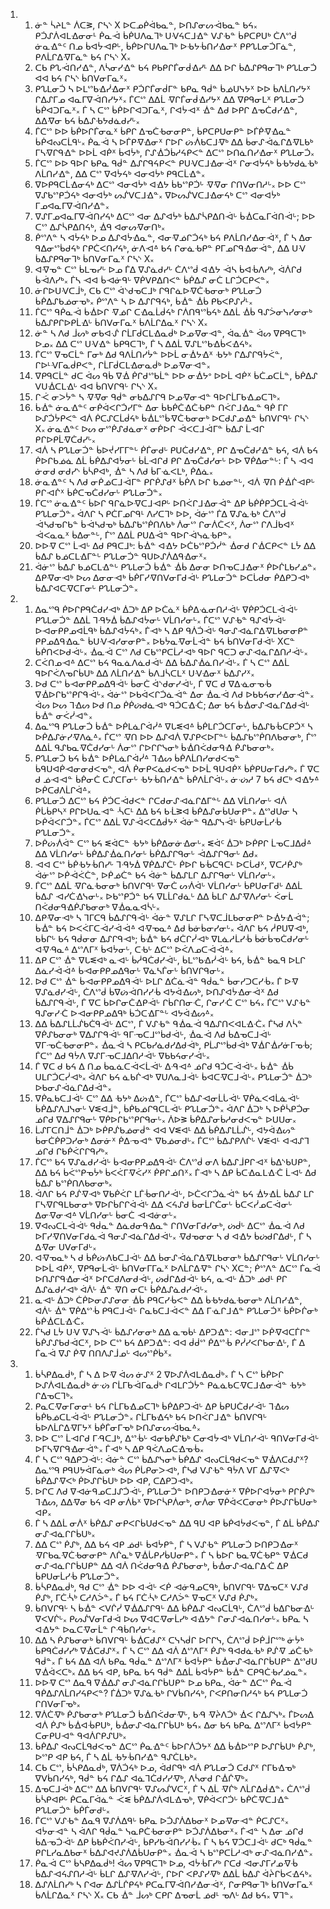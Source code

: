 <ol>
  <li>
    <ol>
      <li>ᓃᓐ ᓵᔨᒪᓐ ᐲᑕᕒ, ᒋᓴᔅ X ᐅᑕᓄᑮᐋᑲᓇᓐ, ᐅᑎᔑᓂᔕᐙᑲᓇᓐ ᑲᔦ᙮ ᑭᑑᔑᐲᐊᒪᐎᓂᓂᒻ ᑮᓇᐙ ᑳᑮᑌᐱᓇᒣᒃ ᑌᐺᔦᑕᒧᐎᓐ ᐯᔑᑾᓐ ᑳᑭᑕᑭᑌᒃ ᑖᐱᔥᑰ ᓃᓇᐎᓐᑦ ᑎᓄ ᑳᐊᔮᐗᑭᒡ, ᑳᑮᐅᒋᑌᐱᓇᒣᒃ ᐅᑾᔭᒀᑎᓯᐎᓂᕽ ᑭᑭᔐᒪᓂᑑᒥᓈᓐ, ᑭᐱᒫᒋᐃᐌᒥᓈᓐ ᑲᔦ ᒋᓴᔅ X᙮</li>
      <li>ᑕᑲ ᑭᔐᐙᑎᓯᐎᓐ, ᐱᓵᓂᓯᐎᓐ ᑲᔦ ᑭᑲᑭᒋᒦᓂᑰᐎᓯᒻ ᐃᐃ ᐅᒋ ᑳᐃᔑᑭᑫᓂᒣᒃ ᑭᔐᒪᓂᑑ ᐊᐊ ᑲᔦ ᒋᓴᔅ ᑳᑎᐯᓂᒥᓇᕽ᙮</li>
      <li>ᑭᔐᒪᓂᑑ ᓴ ᐅᒪᔥᑲᐎᓰᐎᓂᕽ ᑭᑑᒋᒦᓂᑰᒥᓐ ᑲᑭᓇ ᑫᑰᓐ ᑳᓅᑌᓭᔭᕽ ᐅᐅ ᑳᐱᒫᑎᓯᔭᕽ ᒋᐃᔑᒥᓄ ᐊᓇᒥᐁᐙᑎᓯᔭᕽ᙮ ᒦᑕᔥ ᐃᐃᒫ ᐌᒋᒦᓂᑰᐎᓯᔭᕽ ᐃᐃ ᐁᑭᑫᓂᒪᕽ ᑭᔐᒪᓂᑑ ᑳᑮᐊᑐᒥᓇᕽ᙮ ᒦ ᓴ ᑕᔥ ᑳᑮᐅᒋᐊᑐᒥᓇᕽ, ᒋᐊᔮᐗᕽ ᐐᓐ ᐃᑯ ᐅᑭᒋ ᐃᓀᑖᑯᓯᐎᓐ, ᐃᐃᐌᓂ ᑲᔦ ᑳᐃᔑᑾᔭᑯᓈᑯᓯᒡ᙮</li>
      <li>ᒦᑕᔥ ᐅᐅ ᑳᑮᐅᒋᒦᓂᓇᕽ ᑳᑭᒋ ᐃᓀᑖᑾᓂᓂᑭᓐ, ᑳᑭᑕᑭᑌᓂᑭᓐ ᐅᒦᑮᐌᐎᓇᓐ ᑳᑮᐊᔓᑕᒫᑫᒡ᙮ ᑮᓇᐙ ᓴ ᐅᒦᑭᐌᐎᓂᕽ ᒋᐅᒋ ᔖᐾᑲᑕᒧᐌᒃ ᐃᐃ ᑳᓂᔑᐙᓈᒋᐃᐌᒪᑲᒃ ᒥᓴᐌᒋᑫᐎᓐ ᐅᐅᒫ ᐊᑮᕽ ᑳᐊᔮᒃ, ᒋᔑᐐᑑᑳᓱᔦᑭᐸᓐ ᐃᑕᔥ ᐅᑎᓈᑎᓯᐎᓂᕽ ᑭᔐᒪᓂᑑ᙮</li>
      <li>ᒦᑕᔥ ᐅᐅ ᑫᐅᒋ ᑲᑭᓇ ᑫᑰᓐ ᐃᔑᒋᑫᔦᑭᐸᓐ ᑭᑌᐺᑕᒧᐎᓂᐙᕽ ᒋᓂᐊᔮᔦᒃ ᑳᑾᔭᑯᓈᑾᒃ ᐱᒫᑎᓯᐎᓐ, ᐃᐃ ᑕᔥ ᐁᐊᔮᔦᒃ ᐊᓂᐊᔮᒃ ᑭᑫᑕᒫᐎᓐ᙮</li>
      <li>ᐁᐅᑭᑫᑕᒫᐎᓂᔦᒃ ᐃᑕᔥ ᐊᓂᐊᔮᒃ ᐊᐎᔭ ᑳᑲᔥᑭᑑᒡ ᐌᐌᓂ ᒋᑎᐯᓂᑎᓱᒡ᙮ ᐅᐅ ᑕᔥ ᐁᔑᑲᔥᑭᑑᔦᒃ ᐊᓂᐊᔮᒃ ᔕᔒᐯᑕᒧᐎᓐ᙮ ᐁᐅᔕᔒᐯᑕᒧᐎᓂᔦᒃ ᑕᔥ ᐊᓂᐊᔮᒃ ᒥᓄᐊᓇᒥᐁᐙᑎᓯᐎᓐ᙮</li>
      <li>ᐁᔑᒥᓄᐊᓇᒥᐁᐙᑎᓯᔦᒃ ᐃᑕᔥ ᐊᓂ ᐃᔑᐊᔮᒃ ᑳᐃᔑᓵᑭᐃᑎᐙᒡ ᑳᐐᑕᓇᒥᐋᑎᐙᒡ; ᐅᐅ ᑕᔥ ᐃᔑᓵᑭᐃᑎᔦᒃ, ᐐᑫ ᐊᓂᔕᐌᓂᑎᒃ᙮</li>
      <li>ᑮᔥᐱᓐ ᓴ ᐊᔮᔦᒃ ᐅᓄ ᐃᔑᐊᔮᐎᓇᓐ, ᐊᓂᐌᓅᒋᑑᔦᒃ ᑲᔦ ᑭᐱᒫᑎᓯᐎᓂᐙᕽ, ᒦ ᓴ ᐃᓂ ᑫᐃᓂᔥᑳᑯᔦᒃ ᒋᑭᑖᐸᑎᓯᔦᒃ, ᓃᐱᐗᐞ ᑲᔦ ᒋᓂᓈᑾᑭᓐ ᑭᒥᓄᒋᑫᐎᓂᐙᓐ, ᐃᐃ ᑌᐺ ᑳᐃᔑᑭᑫᓂᒣᒃ ᑳᑎᐯᓂᒥᓇᕽ ᒋᓴᔅ X᙮</li>
      <li>ᐊᐌᓀᓐ ᑕᔥ ᑳᒪᓀᓯᒡ ᐅᓄ ᒦᐃ ᐁᔑᓈᑯᓯᒡ ᑖᐱᔥᑰ ᐊᐎᔭ ᐙᓴ ᑳᐊᒀᐱᓯᒃ, ᐋᐲᒋᑯ ᑳᐙᐱᓯᒃ᙮ ᒦᓴ ᐗᐊ ᑳᐗᓃᑫᒡ ᐁᑮᐯᑭᐃᑎᐸᓐ ᑳᑮᐃᔑ ᓂᑖ ᒪᒋᑑᑕᑭᐸᓐ᙮</li>
      <li>ᓃᒋᐅᑌᐺᑕᒨᒃ, ᑕᑲ ᑕᔥ ᐋᔅᑯᓀᑕᒧᒃ ᒋᑫᒋᓈᐅᐌᑖᑾᓂᓂᒃ ᑭᔐᒪᓂᑑ ᑳᑮᐃᔑᑲᓅᓂᓀᒃ᙮ ᑮᔥᐱᓐ ᓴ ᐅ ᐃᔑᒋᑫᔦᒃ, ᑳᐐᓐ ᐐᑳ ᑭᑲᐸᑭᔑᓰᒻ᙮</li>
      <li>ᒦᑕᔥ ᑫᑮᓇᐙ ᑳᐐᐅᒋ ᐌᓅᒋ ᑕᐎᓇᒫᑰᔦᒃ ᒋᐲᑎᑫᔥᑳᔦᒃ ᐃᐃᒫ ᐐᑳ ᑫᔑᐴᓂᓭᓯᓂᓂᒃ ᑳᐃᔑᑭᒋᐅᑭᒫᐎᒡ ᑳᑎᐯᓂᒥᓇᕽ ᑳᐱᒫᒋᐃᓇᕽ ᒋᓴᔅ X᙮</li>
      <li>ᓃᓐ ᓴ ᐱᑯ ᒨᔕᒃ ᓂᑲᐊᔛ ᒋᒫᒥᑰᑕᒪᐎᓇᑰᒃ ᐅᓄᐌᓂᐗᓐ, ᐋᓇᐐᓐ ᐋᔕ ᐁᑭᑫᑕᒣᒃ ᐅᓄ᙮ ᐃᐃ ᑕᔥ ᑌᐺᐎᓐ ᑳᑭᑫᑕᒣᒃ, ᒦ ᓴ ᐃᐃᒫ ᐁᔑᒪᔥᑲᐎᑳᐸᐎᔦᒃ᙮</li>
      <li>ᒦᑕᔥ ᐁᓀᑕᒫᓐ ᒥᓂᒃ ᐃᑯ ᑫᐱᒫᑎᓯᔮᓐ ᐅᐅᒫ ᓂᐐᔭᐎᕽ ᑾᔭᒃ ᒋᐃᔑᒋᑫᔮᐹᓐ, ᒋᐅᒻᐺᒥᓇᑰᑭᐸᓐ, ᒋᒫᒥᑰᑕᒪᐎᓂᓇᑰᒃ ᐅᓄᐌᓂᐗᓐ᙮</li>
      <li>ᐁᑭᑫᑕᒫᓐ ᑯᑕ ᐋᔕ ᑫᑳ ᐁᐐ ᑮᒋᑯᔥᑲᒫᓐ ᐅᐅ ᓂᐐᔭᐤ ᐅᐅᒫ ᐊᑮᕽ ᑳᑖᓄᑕᒫᓐ, ᑳᑮᐃᔑ ᐯᑌᐐᑕᒪᐎᒡ ᐊᐊ ᑳᑎᐯᒋᑫᒡ ᒋᓴᔅ X᙮</li>
      <li>ᒋᑆ ᓂᐳᔮᓐ ᓴ ᐌᐌᓂ ᑫᑰᓐ ᓂᑲᐃᔑᒋᑫ ᐅᓄᐌᓂᐗᓐ ᑫᐅᒋᒫᒥᑲᐎᓄᑕᒣᒃ᙮</li>
      <li>ᑳᐐᓐ ᓃᓇᐎᓐᑦ ᓂᑮᐋᐸᒋᑑᓯᒥᓐ ᐃᓂ ᑳᑲᑮᑖᐎᑖᑾᑭᓐ ᑎᐹᒋᒧᐎᓇᓐ ᑫᑮ ᒥᒋ ᐅᔑᑑᔮᑭᐸᓐ ᐊᐲ ᑮᑕᔑᑕᒫᑰᔦᒃ ᑳᐐᒪᔥᑳᐌᑖᑾᓂᓂᒃ ᐅᑕᑯᔑᓄᐎᓐ ᑳᑎᐯᒋᑫᒡ ᒋᓴᔅ X᙮ ᓃᓇᐎᓐᑦ ᐅᔕ ᓂᔥᑮᔑᑯᓈᓂᕽ ᓂᑮᐅᒋ ᐙᐸᑕᒧᐙᒥᓐ ᑳᐃᔑ ᒫᐗᒋ ᑭᒋᐅᑭᒫᐌᑖᑯᓯᒡ᙮</li>
      <li>ᐊᐲ ᓴ ᑭᔐᒪᓂᑑᓐ ᑳᐅᔫᓯᒥᒥᓐᒡ ᑮᒦᓂᑯᒡ ᑭᑌᑖᑯᓯᐎᓐ, ᑭᒋ ᐃᓀᑖᑯᓯᐎᓐ ᑲᔦ, ᐊᐲ ᑲᔦ ᑮᐅᒋᑲᓅᓈ ᐃᒫ ᑳᑮᐃᔑᐊᔮᓂᒡ ᑳᒫᐗᒋᑯ ᑭᒋ ᐃᓀᑖᑯᓯᓂᒡ ᐅᐅ ᐁᑮᐃᓂᓐᒡ: ᒦ ᓴ ᐗᐊ ᓃᓂᑯ ᓂᑯᓯᔅ ᑳᓵᑭᐊᒃ, ᐐᓐ ᓴ ᐱᑯ ᑳᒥᓍᐸᒪᒃ, ᑮᐃᓈ᙮</li>
      <li>ᓃᓇᐎᓐᑦ ᓴ ᐱᑯ ᓂᑮᓅᑕᒧᐙᒥᓐ ᑭᒋᑮᔑᑯᕽ ᑳᑮᐱ ᐅᒋ ᑲᓅᓂᓐᒡ, ᐊᐲ ᐌᑎ ᑮᐐᒌᐗᑭᒡ ᑭᒋᐗᒌᕽ ᑳᑮᑕᓀᑖᑯᓯᓂᒡ ᑭᔐᒪᓂᑑᓐ᙮</li>
      <li>ᒦᑕᔥ ᓃᓇᐎᓐᑦ ᑳᐅᒋ ᑫᒋᓈᐅᐌᑕᒧᐗᑭᒡ ᐅᑎᐹᒋᒧᐎᓂᐙᓐ ᐃᑭ ᑳᑮᑮᑭᑑᑕᒪᐙᐙᒡ ᑭᔐᒪᓂᑑᓐ᙮ ᐋᐱᒋ ᓴ ᑭᑖᒥᓄᒋᑫᒻ ᐱᓯᑕᒣᒃ ᐅᐅ, ᐋᓃᔥ ᒦᐃ ᐁᔑᓈᑾᒃ ᑖᐱᔥᑰ ᐙᓴᑯᓀᒋᑲᓐ ᑳᐙᓴᑯᓀᒃ ᑳᐃᔑᑲᔥᑮᑎᐱᑲᒃ ᐲᓂᔥ ᒋᓂᐲᑖᐸᕽ, ᐲᓂᔥ ᒋᐱᒨᑲᐊᕽ ᐙᐸᓇᓇᕽ ᑳᐃᓂᓐᒡ, ᒦᔥ ᐃᐃᒫ ᑭᑌᐃᐙᓐ ᑫᐅᒋᐙᓭᓈᑾᑭᓐ᙮</li>
      <li>ᐅᐅᐌ ᑕᔥ ᒫᐗᒡ ᐃᑯ ᑭᑫᑕᒧᒃ: ᑳᐐᓐ ᐊᐎᔭ ᐅᑖᑲᔥᑭᑑᓰᓐ ᐐᓂᑯ ᒋᐐᑕᑭᐸᓐ ᒪᔮ ᐃᐃ ᑳᐃᔑ ᑲᓅᑕᒪᐎᒥᓐᒡ ᑭᔐᒪᓂᑑᓐ ᑫᑌᐅᔑᐲᐃᑫᐎᓂᕽ᙮</li>
      <li>ᐋᓃᔥ ᑳᐃᔑ ᑲᓅᑕᒪᐎᓐᒡ ᑭᔐᒪᓂᑑ ᑳᐐᓐ ᐐᑳ ᐃᓂᓂ ᐅᑎᓀᑕᒧᐎᓂᕽ ᑮᐅᒌᒪᑲᓯᓅᓐ᙮ ᐃᑭᐌᓂᐗᒃ ᐅᔕ ᐃᓂᓂᐗᒃ ᑳᑮᒥᓯᐌᑎᐯᓂᒥᑯᐙᒡ ᑭᔐᒪᓂᑑᓐ ᐅᑕᒑᑯᓂ ᑮᐃᑭᑐᐗᒃ ᑳᐃᔑᐊᑕᐌᑕᒥᓂᒡ ᑭᔐᒪᓂᑑᓐ᙮</li>
    </ol>
  </li>
  <li>
    <ol>
      <li>ᐃᓇᔥᑫ ᑮᐅᒋᑭᑫᑖᑯᓯᐗᒃ ᐄᑐᒃ ᐃᑭ ᐅᑖᓈᕽ ᑳᑮᐃᓍᓂᑎᓱᐙᒡ ᐁᑮᑭᑑᑕᒪᐙᐙᒡ ᑭᔐᒪᓂᑑᓐ ᐃᐃᒫ ᒣᑴᔭᐄ ᑳᐃᔑᐊᔮᓂᒡ ᐯᒫᑎᓯᓂᒡ᙮ ᒦᑕᔥ ᐯᔑᑾᓐ ᑫᔑᐊᔮᐙᒡ ᐅᐗᓂᑭᑭᓄᐊᒫᑫᒃ ᑳᐃᔑᐊᔮᔦᒃ᙮ ᒦᐗᒃ ᓴ ᐃᑭ ᑫᐲᑑᐙᒡ ᑫᓂᔑᐗᓈᒋᐃᐌᒪᑲᓂᓂᑭᓐ ᑭᑭᓄᐃᑫᐎᓇᓐ ᑳᑌᐺᐗᓯᓂᓂᑭᓐ᙮ ᐅᑲᔮᓇᐌᓂᒫᐙᓐ ᑲᔦ ᑳᑎᐯᓂᒥᑯᐙᒡ Xᑕᓐ ᑳᑮᑎᐸᐅᑯᐙᒡ᙮ ᐐᓇᐙ ᑕᔥ ᐱᑯ ᑕᑲᔥᑭᑕᒫᓱᐗᒃ ᑫᐅᒋ ᑫᑕᑐ ᓂᔑᐗᓈᒋᐃᑎᓱᐙᒡ᙮</li>
      <li>ᑕᐹᑎᓄᐗᐞ ᐃᑕᔥ ᑲᔦ ᑫᓇᓈᐱᓈᑯᐙᒡ ᐃᐃ ᑳᐃᔑᐐᓈᑎᓯᐙᒡ᙮ ᒦ ᓴ ᑕᔥ ᐃᐃᒫ ᑫᐅᒋᐹᐱᓀᒋᑳᑌᒃ ᐃᐃ ᐱᒫᑎᓯᐎᓐ ᑳᐱᒧᓵᑕᒪᕽ ᑌᐺᐎᓂᕽ ᑳᐃᔑᓯᕽ᙮</li>
      <li>ᐅᑯ ᑕᔥ ᑳᐗᓂᑭᑭᓄᐃᑫᐙᒡ ᑳᓂᑖ ᐋᔅᑯᓂᓯᐙᒡ, ᒦ ᐁᑕ ᑯ ᐁᐃᓍᓂᓀᒀ ᐁᐐᐅᒋᑲᔥᑭᒋᑫᐙᒡ᙮ ᐋᓃᔥ ᐅᑲᐋᐸᒋᑑᓈᐙᓐ ᐃᓂ ᐐᓇᐙ ᐱᑯ ᐅᑲᑲᔦᓂᓯᐎᓂᐙᓐ᙮ ᐋᔕ ᐅᔕ ᒣᐎᔕ ᐅᑯ ᑎᓄ ᑮᑮᔖᑯᓈᐗᒃ ᑫᑑᑕᐎᑣ; ᐃᓂ ᑲᔦ ᑳᐐᓂᔑᐗᓈᒋᐃᑯᐙᒡ ᑳᐐᓐ ᓂᐹᓰᐗᓐ᙮</li>
      <li>ᐃᓇᔥᑫ ᑭᔐᒪᓂᑑ ᑳᐐᓐ ᐅᑮᒪᓈᒋᐋᓰᐞ ᐁᒐᓬᐊᐞ ᑳᑮᒪᒋᑑᑕᒥᓂᒡ, ᑳᐃᔑᑲᒀᑕᑭᑑᕽ ᓴ ᐅᑮᐃᔑᓃᓯᐌᐱᓈᐞ᙮ ᒦᑕᔥ ᐌᑎ ᐅᐅ ᐃᔑᐊᐲ ᐁᔑᑭᐸᐅᒥᓐᒡ ᑳᐃᔑᑲᔥᑮᑎᐱᑲᓂᓂᒃ, ᒦᔥ ᐃᐃᒫ ᑫᔑᑲᓇᐌᑖᑯᓯᓂᒡ ᐲᓂᔥ ᒋᐅᒋᒋᓭᓂᒃ ᑳᐐᑎᐹᑯᓂᑫᐎ ᑮᔑᑲᓂᓂᒃ᙮</li>
      <li>ᑭᔐᒪᓂᑑ ᑲᔦ ᑳᐐᓐ ᐅᑮᒪᓈᒋᐋᓰᐞ ᒣᐎᔕ ᑳᑮᐱᒫᑎᓯᓂᑯᐸᓀᓐ ᑳᑫᑌᐊᑮᐗᓂᓂᑯᐸᓀᓐ, ᐊᐲ ᑮᓂᑭᐸᓈᑯᐸᓀᓐ ᐅᐅᒫ ᑫᑌᐊᑮᕽ ᑳᑮᑭᑌᓂᒥᑯᓯᒃ᙮ ᒦ ᐁᑕ ᑯ ᓅᐗᐗᓐ ᑳᑮᓂᑖ ᑕᔑᑕᒥᓂᒡ ᑾᔭᒀᑎᓯᐎᓐ ᑳᑮᐱᒫᒋᐋᒡ᙮ ᓃᔣᓱ 7 ᑲᔦ ᑯᑕᒃ ᐊᐎᔭᐞ ᐅᑮᑕᑯᐱᒫᒋᐋᐞ᙮</li>
      <li>ᑭᔐᒪᓂᑑ ᐃᑕᔥ ᑲᔦ ᑮᑑᑕᐙᑯᐸᓐ ᒋᑕᑯᓂᔑᐗᓈᒋᐃᒥᓐᒡ ᐃᐃ ᐯᒫᑎᓯᓂᒡ ᐊᐲ ᑮᒑᑳᑭᓴᕽ ᑭᒋᐅᑌᓇᐗᓐ ᔂᑕᒻ  ᐃᐃ ᑲᔦ ᑲᒸᕒᐊ ᑳᑮᐃᔑᓂᑳᑌᓂᑭᓐ᙮ ᐃᔥᑯᑌᓂ ᓴ ᐅᑮᐋᐸᒋᑑᓐ᙮ ᒦᑕᔥ ᐃᐃᒫ ᐁᔑᐙᐸᑕᐃᑰᔭᕽ ᐋᓃᓐ ᑫᐃᔑᓭᐙᒡ ᑳᑭᑌᓂᒫᓯᒀ ᑭᔐᒪᓂᑑᓐ᙮</li>
      <li>ᐅᑮᔖᐾᐋᓐ ᑕᔥ ᑲᔦ ᓬᐋᑕᓐ ᑾᔭᒃ ᑳᑮᐃᓂᓃᐎᓂᒡ᙮ ᓬᐋᑦ ᐄᑐᒃ ᐅᑮᑭᒋ ᒫᓀᑕᒧᐃᑰᐞ ᐃᐃ ᐯᒫᑎᓯᓂᒡ ᑳᑮᐃᔑᐐᓈᑎᓯᓂᒡ ᑳᑮᐃᔑᒋᑫᓂᒡ ᐙᐃᔑᒋᑫᓂᒡ ᐃᑯ᙮</li>
      <li>ᐗᐊ ᑕᔥ ᑳᑮᑾᔭᒀᑎᓯᒡ ᒣᑴᔭᐄ ᐁᑮᐃᔑᑖᒡ ᑮᐅᒋ ᑲᒀᑕᑫᑕᒻ ᐅᑕᒑᑯᕽ, ᐁᑕᓱᑮᔑᒃ ᐋᓃᔥ ᐅᑮᐙᐹᑖᓐ, ᐅᑮᓅᑖᓐ ᑲᔦ ᐋᓃᓐ ᑳᐃᔑᒪᒋ ᐃᔑᒋᑫᓂᒡ ᐯᒫᑎᓯᓂᒡ᙮</li>
      <li>ᒦᑕᔥ ᐃᐃᒫ ᐌᒋᓈᑾᓂᓂᒃ ᑳᑎᐯᒋᑫᒡ ᐁᓂᑖ ᔕᐾᐋᒡ ᐯᒫᑎᓯᓂᒡ ᑳᑭᑌᓂᒥᑯᒡ ᐃᐃᒫ ᑳᐃᔑ ᐗᓯᑖᐎᓭᓂᒡ᙮ ᐅᑲᔥᑭᑑᓐ ᑲᔦ ᐁᒪᒫᒋᑯᓈᒡ ᐃᐃ ᑳᒪᒋ ᐃᔑᐌᐱᓯᓂᒡ ᐹᓂᒫ ᑎᐹᑯᓂᑫᐎᑮᔑᑲᓂᓂᒃ ᐁᐐᓇᓇᐊᓵᒡ᙮</li>
      <li>ᐃᑭᐌᓂᐗᒃ ᓴ ᒣᒥᑕᑫ ᑳᐃᔑᒋᑫᐙᒡ ᐋᓃᓐ ᐁᔑᒪᒋ ᒥᓴᐌᑕᒨᒪᑲᓂᓂᑭᓐ ᐅᐐᔭᐎᐙᓐ; ᑳᐐᓐ ᑲᔦ ᐅᐸᐹᒥᑕᐙᓯᐙᐙᐞ ᐊᐌᓀᓇᐞ ᐃᑯ ᑳᓃᑳᓂᓯᓂᒡ᙮  ᐋᐱᒋ ᑲᔦ ᓲᑭᑌᐁᐗᒃ, ᑲᑳᒋᒡ ᑲᔦ ᑫᑰᓂᓂ ᐃᔑᒋᑫᐗᒃ; ᑳᐐᓐ ᑲᔦ ᑯᑖᒋᓰᐗᒃ ᐁᒪᓈᓱᒫᓯᒀ ᑳᓃᑳᓀᑖᑯᓯᓂᒡ ᐊᐌᑴᓇᐞ ᐃᔥᐱᒥᕽ ᑳᐊᔮᓂᒡ, ᑕᑾᒡ ᐃᑕᔥ ᐅᐹᐱᓄᑕᐙᐙᐞ᙮</li>
      <li>ᐃᑭ ᑕᔥ ᐐᓐ ᐁᒐᓬᐊᒃ ᓇᐗᒡ ᑳᓲᑫᑖᑯᓯᐙᒡ, ᑳᒪᔥᑲᐎᓰᐙᒡ ᑲᔦ, ᑳᐐᓐ ᑲᓇᑫ ᐅᒪᒋ ᐃᓈᓯᐙᐙᐞ ᑳᐗᓂᑭᑭᓄᐃᑫᓂᒡ ᐁᓈᓴᒦᓂᒡ ᑳᑎᐯᒋᑫᓂᒡ᙮</li>
      <li>ᐅᑯ ᑕᔥ ᐐᓐ ᑳᐗᓂᑭᑭᓄᐃᑫᐙᒡ ᐅᒪᒋ ᐃᑖᓈᐙᓐ ᑫᑰᓇᓐ ᑳᓂᓯᑐᑕᓯᒀ᙮ ᒦ ᐅᐌ ᐁᔑᓈᑯᓯᐙᒡ, ᑖᐱᔥᑰ ᑳᐁᔖᐙᑎᓯᓯᒀ ᐊᔭᐋᐎᔕᒃ, ᐅᑎᔑᐊᔮᐎᓂᐙᕽ ᐃᑯ ᑳᐃᔑᒋᑫᐙᒡ, ᒦ ᐁᑕ ᑳᐅᒋᓂᑖᐎᑭᐙᒡ ᒋᑳᒋᑎᓂᑣ, ᒋᓂᓯᑣ ᑕᔥ ᑲᔦ᙮ ᒦᑕᔥ ᐯᔑᑾᓐ ᑫᔑᓂᓯᑣ ᐅᐗᓂᑭᑭᓄᐃᑫᒃ ᑳᑑᑕᐎᒥᓐᒡ ᐊᔭᐋᐎᔕᐞ᙮</li>
      <li>ᐃᐃ ᑳᐃᔑᒪᒫᔒᑲᑖᑫᐙᒡ ᐃᑕᔥ, ᒦ ᐯᔑᑾᓐ ᑫᐐᓇᐙ ᑫᐃᔑᑎᐸᐊᒪᐎᑣ᙮ ᒦᓴᑯ ᐱᓵᓐ ᐁᑮᔑᑲᓂᓂᒃ ᐁᐃᔑᒋᑫᐙᒡ ᑫᒥᓉᑕᒧᔥᑳᑯᐙᒡ, ᐐᓇᐙ ᐱᑯ ᑳᐃᓀᑕᒧᐙᒡ ᐁᒥᓉᑖᑾᓂᓂᑭᓐ᙮ ᐐᓇᐙ ᓴ ᑭᑕᑲᓯᓈᑯᓯᐃᑯᐙᒃ, ᑭᒫᔑᔥᑳᑯᐙᒃ ᐁᐐᒋᐐᓯᓃᒥᓀᒀ; ᒦᑕᔥ ᐃᑯ ᑫᔮᐱ ᐁᔑᒥᓉᑕᒧᐃᑎᓱᐙᒡ ᐁᑲᑲᔦᓂᓯᐙᒡ᙮</li>
      <li>ᒦ ᐁᑕ ᑯ ᑲᔦ ᐃ ᑎᓄ ᑳᓇᓈᑕᐙᐸᒫᐙᒡ ᐃᑴᐗᐞ ᓅᒋᑯ ᑫᑑᑕᐙᐙᒡ᙮ ᑳᐐᓐ ᐐᑳ ᑌᒪᒋᑑᑕᓰᐗᒃ᙮ ᐋᐱᒋ ᑲᔦ ᓈᑲᒌᐗᒃ ᐁᑌᐱᓇᒧᐙᒡ ᑳᐊᑕᐌᑕᒧᐙᒡ᙮ ᑭᔐᒪᓂᑑᓐ ᐄᑐᒃ ᐅᑲᓂᔑᐙᓈᒋᐃᑯᐙᓐ᙮</li>
      <li>ᐁᑮᓇᑲᑕᒧᐙᒡ ᑕᔥ ᐃᐃ ᑾᔭᒃ ᐃᔖᐎᓐ, ᒦᑕᔥ ᑳᐃᔑᐗᓂᒫᒑᐙᒡ ᐁᑮᓈᐸᐊᒫᓈᐙᒡ ᑳᑮᐃᔑᐱᒧᓭᓂᒡ ᐯᓬᐊᒨᓐ, ᑳᑮᑲᓅᒋᑫᑕᒪᐙᒡ ᑭᔐᒪᓂᑑᓐ᙮ ᐋᐱᒋ ᐄᑐᒃ ᓴ ᐅᑮᓵᑭᑑᓂ ᓅᒋᑯ ᐁᐃᔑᒋᑫᓂᒡ ᐁᑮᐅᒋᑲᔥᑭᒋᑫᓂᒡ᙮ ᐲᐅᕒ ᑳᑮᐃᔑᓂᑳᓱᓂᑯᐸᓀᓐ ᐅᑌᑌᓂ᙮</li>
      <li>ᒫᔑᒥᑕᑎᒨᓐ ᐄᑐᒃ ᐅᑮᑭᔒᑲᓅᓂᑰᓐ ᐊᐊ ᐯᓬᐊᒻ ᐃᐃ ᑳᑮᐃᔑᒪᒫᔒᒡ, ᐊᔭᐋᐎᔕᓐ ᑳᓂᑖᑮᑭᑐᓯᓂᒃ ᐃᓂᓃᕽ ᑮᐃᓉᐗᓐ ᐁᑲᓅᓂᑯᒡ᙮ ᒦᑕᔥ ᑳᐃᔑᑭᐱᒌᒡ ᐯᓬᐊᒻ ᐊᐗᔑᒣ ᓅᒋᑯ ᒋᑲᑮᐹᒋᒋᑫᓯᒃ᙮</li>
      <li>ᒦᑕᔥ ᑲᔦ ᐁᔑᓈᑯᓯᐙᒡ ᑳᐗᓂᑭᑭᓄᐃᑫᐙᒡ ᑖᐱᔥᑰ ᓂᐱ ᑳᐃᔑᒨᑭᒋᐗᕽ ᑳᐃᔅᑲᑌᑭᓐ, ᐃᐃ ᑲᔦ ᑳᐹᔥᑭᓀᔮᒃ ᑳᐸᐹᒥᐌᐹᓯᕽ ᑮᑭᒋᓅᑎᕽ᙮ ᒦᐗᒃ ᓴ ᐃᑭ ᑳᑕᐎᓇᒪᐎᑣ ᒫᐗᒡ ᐃᑯ ᑳᐃᔑ ᑲᔥᑮᑎᐱᑲᓂᓂᒃ᙮</li>
      <li>ᐋᐱᒋ ᑲᔦ ᑭᔒᐌᐗᒃ ᐁᑲᑮᐹᒋ ᒪᒦᒀᓂᑎᓱᐙᒡ, ᐅᑖᐸᒋᑑᓈᐙᓐ ᑲᔦ ᐐᔭᐎᒫ ᑳᐃᔑ ᒪᒋ ᒥᓴᐌᒋᑫᒪᑲᓂᓂᒃ ᐁᐅᒋᑳᒋᒋᐋᐙᒡ ᐃᐃ ᐸᔦᔑᑯ ᑳᓂᒫᒋᑖᓂᒡ ᑳᑕᐸᓰᓄᑕᐙᓂᒡ ᐃᓂᐌᓂᐗᐞ ᐯᒫᑎᓯᓂᒡ ᑳᓂᑖ ᐗᐗᓃᓂᒡ᙮</li>
      <li>ᐁᐊᔓᑕᒪᐙᐙᒡ ᑫᑰᓇᓐ ᐃᓈᑯᓂᑫᐎᓇᓐ ᒋᑎᐯᓂᒥᑯᓯᓂᒃ, ᔖᑰᒡ ᐃᑕᔥ ᐐᓇᐙ ᐱᑯ ᐅᒥᓯᐌᑎᐯᓂᒥᑯᓈᐙ ᑫᓂᔑᐗᓈᒋᐃᑯᐙᒡ᙮ ᐌᑯᓀᓂᓂ ᓴ ᑯ ᐊᐎᔭ ᑳᔖᑯᒋᐃᑯᒡ, ᒦ ᓴ ᐃᐌᓂ ᑌᐯᓂᒥᑯᒡ᙮</li>
      <li>ᐊᐌᓀᓇᒃ ᓴ ᑯ ᑳᑮᔖᐼᑲᑕᒧᐙᒡ ᐃᐃ ᑳᓂᔑᐙᓈᒋᐃᐌᒪᑲᓂᓂᒃ ᑳᐃᔑᒋᑫᓂᒡ ᐯᒫᑎᓯᓂᒡ ᐅᐅᒫ ᐊᑮᕽ, ᐁᑭᑫᓂᒫᐙᒡ ᑳᑎᐯᓂᒥᒥᓇᕽ ᐅᐱᒫᒋᐃᐌᓐ ᒋᓴᔅ Xᑕᓐ; ᑮᔥᐱᓐ ᐃᑕᔥ ᒦᓇᐙ ᐅᑎᔑᒋᑫᐎᓂᐙᕽ ᐅᒋᑕᑯᐱᓂᑯᐙᒡ, ᔖᑰᒋᐃᑯᐙᒡ ᑲᔦ, ᓇᐗᒡ ᐄᑐᒃ ᓅᑯᒻ ᑭᒋ ᐃᔑᓈᑯᓯᐗᒃ ᐋᐲᒡ ᐐᓐ ᐌᑎ ᓂᑕᒻ ᑳᑮᐃᔑᓈᑯᓯᐙᒡ᙮</li>
      <li>ᓇᐗᒡ ᐄᑐᒃ ᑖᑮᐅᓂᔑᔑᓂᓂ ᐐᑳ ᑭᑫᑕᓯᒀᐸᓐ ᐃᐃ ᑳᑾᔭᑯᓈᑾᓂᓂᒃ ᐱᒫᑎᓯᐎᓐ, ᐊᐲᒡ ᐐᓐ ᐁᑮᐃᔥᒀ ᑭᑫᑕᒧᐙᒡ ᒋᓇᑲᑕᒧᐙᐸᓐ ᐃᐃ ᒥᓍᒋᒧᐎᓐ ᑭᔐᒪᓂᑑᕽ ᑳᑮᐅᒌᓂᒃ ᑳᑮᐐᑕᒪᐎᑣ᙮</li>
      <li>ᒦᓴᑯ ᒪᔮ ᑌᐺ ᐁᔑᓭᐙᒡ ᑳᐃᔑᓯᓂᓂᒃ ᐃᐃ ᓇᓀᑳᒻ ᐃᑭᑐᐎᓐ: ᐊᓂᒧᔥ ᐅᑮᐌᐊᑕᒦᒋᓐ ᑳᑮᔑᔑᑲᑯᐙᑕᕽ, ᐅᐅ ᑕᔥ ᑲᔦ ᐃᑭᑐᐎᓐ: ᐊᐊ ᑰᑰᔥ ᑮᐃᔥᒀ ᑭᓰᓯᐸᒋᑲᓂᐎᒡ, ᒦ ᐃ ᒦᓇᐙ ᐁᔑ ᑮᐌ ᑎᑎᐱᔑᒨᓄᒡ ᐊᔕᔥᑮᑳᕽ᙮</li>
    </ol>
  </li>
  <li>
    <ol>
      <li>ᑳᓵᑭᐃᓇᑰᒃ, ᒦ ᓴ ᐃ ᐅᐌ ᐋᔕ ᓃᔑᕽ 2 ᐁᐅᔑᐲᐊᒪᐎᓇᑰᒃ᙮ ᒦ ᓴ ᑕᔥ ᑳᑮᐅᒋ ᐅᔑᐲᐊᒪᐎᓇᑰᒃ ᓃᔣ ᒋᒫᒥᑲᐙᒥᓇᑰᒃ ᒋᐊᒪᒋᑑᔮᓐ ᑭᓈᓈᑲᑕᐌᑕᒧᐎᓂᐙᓐ ᑾᔭᒃ ᒋᐃᓀᑕᒣᒃ᙮</li>
      <li>ᑭᓇᑕᐌᓂᒥᓂᓂᒻ ᑲᔦ ᒋᒫᒥᑲᐎᓄᑕᒣᒃ ᑳᑮᐃᑭᑐᐙᒡ ᐃᑭ ᑳᑭᑌᑖᑯᓯᐙᒡ ᒣᐎᔕ ᑳᑮᑲᓅᑕᒪᐙᐙᒡ ᑭᔐᒪᓂᑑᓐ᙮ ᒋᒫᒥᑲᐎᔦᒃ ᑲᔦ ᐅᑎᐹᒋᒧᐎᓐ ᑳᑎᐯᒋᑫᒡ ᑳᐅᐱᒫᒋᐃᐌᒥᔭᕽ ᑳᑮᒦᓂᒥᓀᒃ ᐅᑎᔑᓂᔕᐙᑲᓇᐞ᙮</li>
      <li>ᐅᐅ ᑕᔥ ᒫᐗᒋᑯ ᒥᑴᑕᒧᒃ, ᐃᔥᒀᒡ ᐊᓂᑲᑮᔑᑲᒃ ᑕᓂᐊᔮᐗᒃ ᐯᒫᑎᓯᐙᒡ ᑫᑎᐯᓂᒥᑯᐙᒡ ᐅᒥᓴᐌᒋᑫᐎᓂᐙᓐ᙮ ᒦᐗᒃ ᓴ ᐃᑭ ᑫᐹᐱᓄᑕᐎᓀᒀ᙮</li>
      <li>ᒦ ᓴ ᑕᔥ ᑫᐃᑭᑐᐙᒡ: ᐋᓃᓐ ᑕᔥ ᑳᐃᔑᓭᓂᒃ ᑳᑮᐃᔑ ᐊᔓᑕᒫᑫᑯᐸᓀᓐ ᐁᐐᐱᑕᑯᔑᕽ? ᐃᓇᔥᑫ ᑭᑫᑌᔭᐋᒥᓈᓂᒃ ᐋᔕ ᑮᒑᑭᓂᐳᐗᒃ, ᒦᓴᑯ ᐯᔑᑾᓐ ᑫᔮᐱ ᐯᒥ ᐃᔑᐌᐸᒃ ᑳᑮᐃᔑᐌᐸᒃ ᑮᐅᔑᒋᑳᑌᒃ ᐅᐅ ᐊᑭ, ᑕᐃᑭᑐᐗᒃ᙮</li>
      <li>ᐅᒋᑕ ᐱᑯ ᐁᐗᓃᑫᓄᑕᒧᔑᑑᐙᒡ, ᑭᔐᒪᓂᑑᓐ ᐅᑎᑭᑐᐎᓂᓃᕽ ᐁᑮᐅᒋᐊᔮᓂᒃ ᑭᒋᑮᔑᒃ ᒣᐎᔕ, ᐃᐃᐌᓂ ᑲᔦ ᐊᑭ ᓂᐲᑳᕽ ᐁᐅᒋᓵᑭᐲᓂᒃ, ᓂᐲᓂ ᐁᑮᐋᐸᑕᓂᓂᒃ ᑮᐅᔑᒋᑳᑌᓂᒃ ᐊᑭ᙮</li>
      <li>ᒦ ᓴ ᐃᐃᒫ ᓂᐲᕽ ᑳᑮᐃᔑ ᓂᑭᐸᒋᑳᑌᑯᐸᓀᓐ ᐃᐃ ᑫᑌ ᐊᑭ ᑳᑮᐊᔮᑯᐸᓀᓐ, ᒦ ᐃᒫ ᑳᑮᐃᔑ ᓂᔑᐗᓈᒋᒋᑳᑌᒃ᙮</li>
      <li>ᐃᐃ ᑕᔥ ᑮᔑᒃ, ᐃᐃ ᑲᔦ ᐊᑭ ᓅᑯᒻ ᑳᐊᔮᑭᓐ, ᒦ ᓴ ᐯᔑᑾᓐ ᑭᔐᒪᓂᑑ ᐅᑎᑭᑐᐎᓂᕽ ᐌᒋᑲᓇᐌᑖᑾᓂᓂᑭᓐ ᐱᒌᓇᒃ ᐁᐐᒑᑭᓯᑳᑌᓂᑭᓐ᙮ ᒦ ᓴ ᑳᐅᒋ ᑲᓇᐌᑖᑾᑭᓐ ᐁᐐᑕᑯ ᓂᔑᐗᓈᒋᒋᑳᑌᑭᓐ ᐃᐃ ᐊᐲ ᑎᐹᑯᓂᑫᐎ ᑮᔑᑲᓂᓂᒃ, ᑳᐐᓂᔑᐗᓈᒋᐃᑣ ᐃᑭ ᑳᑭᑌᓂᒫᓯᒀ ᑭᔐᒪᓂᑑᓐ᙮</li>
      <li>ᑳᓵᑭᐃᓇᑰᒃ, ᑫᑯ ᑕᔥ ᐐᓐ ᐅᐅ ᐊᐙᒡ ᐸᑮ ᐗᓃᑫᓄᑕᑫᒃ, ᑳᑎᐯᒋᑫᒡ ᐁᐃᓀᑕᕽ ᐯᔑᑯ ᑮᔑᒃ, ᒥᑖᔂᒃ ᑕᓱᐱᐴᓐ᙮ ᒦ ᑲᔦ ᒥᑖᔂᒃ ᑕᓱᐱᐴᓐ ᐁᓀᑕᕽ ᐯᔑᑯ ᑮᔑᒃ᙮</li>
      <li>ᑳᑎᐯᒋᑫᒡ ᓴ ᑳᐐᓐ ᐸᐯᒌᓰ ᐁᐐᐃᔑᒋᑫᒡ ᐃᐃ ᑳᑮᐃᔑ ᐊᔓᑕᒫᑫᒡ, ᑖᐱᔥᑰ ᑳᐃᒋᑲᓂᐎᒡ ᐁᐸᐯᒌᒡ᙮ ᑭᔕᔒᐯᓂᒥᑯᐙ ᐅᔕ ᐁᐊᑕᐌᓂᒫᓯᒃ ᐊᐎᔭᓐ ᒋᓂᔑᐗᓈᑎᓯᓂᒡ᙮ ᑲᑭᓇ ᓴ ᐊᐎᔭᓐ ᐅᓇᑕᐌᓂᒫᓐ ᒋᑴᑳᑎᓯᓂᒡ᙮</li>
      <li>ᐃᐃ ᓴ ᑮᔑᑲᓂᓂᒃ ᑳᑎᐯᒋᑫᒡ ᑳᐐᑕᑯᔑᕽ ᑕᓭᓴᑰᒋ ᐅᒋᒋᓭ, ᑖᐱᔥᑰ ᐅᑮᒨᒋᔥᒃ ᓃᔮᒃ ᑳᑭᑫᑖᑯᓯᓯᒃ ᐁᐐᑕᑯᔑᕽ᙮ ᒦ ᓴ ᑕᔥ ᐃᐃ ᐊᐲ ᐃᔥᐱᒥᕽ ᑮᔑᒃ ᑫᐊᑯᓈᑾᒃ ᑭᔒᐌ ᓅᑖᑾᒃ ᑫᑰᓐ᙮ ᒦ ᑲᔦ ᐃᐃ ᐊᐲ ᑲᑭᓇ ᑫᑰᓇᓐ ᐃᔥᐱᒥᕽ ᑳᐊᔮᑭᓐ ᑳᐐᓂᔑᐗᓈᒋᒋᑳᑌᑭᓐ ᐃᔥᑯᑌ ᐁᐐᐋᐸᑕᒃ᙮ ᐃᐃ ᑲᔦ ᐊᑭ, ᑲᑭᓇ ᑲᔦ ᑫᑰᓐ ᐃᐃᒫ ᑳᐊᔮᑭᓐ ᑳᐐᓐ ᑕᑭᑫᑖᑾᓯᓅᓇᓐ᙮</li>
      <li>ᐅᐅᐌ ᑕᔥ ᐃᓇᑫ ᐁᐐᐃᔑ ᓂᔑᐗᓈᒋᒋᑳᑌᑭᓐ ᐅᓄ ᑲᑭᓇ, ᐋᓃᓐ ᐃᑕᔥ ᑮᓇᐙ ᑫᑮᐃᔑᐱᒫᑎᓯᔦᑭᐸᓐ? ᒦᐄᑐᒃ ᐁᔑᓈᑾᒃ ᒋᐯᑳᑎᓯᔦᒃ, ᒋᐸᑭᑎᓂᑎᓱᔦᒃ ᑲᔦ ᑭᔐᒪᓂᑑ ᒋᑎᐯᓂᒥᓀᒃ᙮</li>
      <li>ᐁᐲᑖᐌᒃ ᑮᔑᑲᓂᓂᒃ ᑭᔐᒪᓂᑑ ᑳᐐᑎᐹᑯᓂᐌᒡ, ᑲᑴ ᐌᔩᐱᑑᒃ ᐐᐸ ᒋᐃᔑᓭᒃ᙮ ᒦᐅᔕᐃ ᐊᐲ ᑮᔑᒃ ᑳᐐᐊᒀᑭᑌᒃ, ᑳᐐᓂᔑᐗᓈᒋᒋᑳᑌᒃ ᑲᔦ᙮ ᐃᓂ ᑲᔦ ᑲᑭᓇ ᐃᔥᐱᒥᕽ ᑳᐊᔮᑭᓐ ᑕᓂᑭᑌᐗᓐ ᑫᐊᐲᒋᑭᔑᑌᒃ᙮</li>
      <li>ᑳᑮᐃᔑ ᐊᔓᑕᒫᑫᑯᐸᓀᓐ ᐃᑕᔥ ᑮᓇᐎᓐᑦ ᑳᐅᒋᐲᑑᔭᕽ ᐃᐃ ᑳᐐᐅᔥᑭ ᐅᔑᒋᑳᑌᒃ ᑮᔑᒃ, ᐅᔥᑭ ᐊᑭ ᑲᔦ, ᒦ ᓴ ᐃᒫ ᑾᔭᒀᑎᓯᐎᓐ ᑫᔑᑖᒪᑲᒃ᙮</li>
      <li>ᑕᑲ ᑕᔥ, ᑳᓵᑭᐃᓇᑰᒃ, ᐁᐲᑑᔦᒃ ᐅᓄ, ᐋᑯᒋᑫᒃ ᐊᐲ ᑭᔐᒪᓂᑑ ᑕᑯᔑᕽ ᒋᒥᑲᐎᓀᒃ ᐁᐯᑳᑎᓯᔦᒃ, ᑫᑰᓐ ᑲᔦ ᒋᐃᔑ ᐊᓈᒣᑖᑯᓯᓯᐌᒃ, ᐱᓵᓂᑯ ᒋᐐᒌᐌᒃ᙮</li>
      <li>ᐃᓀᑕᒧᐙᒃ ᐃᑕᔥ ᐃᐃ ᑳᑎᐯᒋᑫᒡ ᐁᔑᔕᔒᐯᑕᕽ, ᒦ ᓴ ᐃᒫ ᐌᒌᒃ ᐱᒫᒋᐃᑰᐎᓐ᙮ ᑖᐱᔥᑰ ᑳᓵᑭᐊᑭᒡ ᑮᑕᓇᒥᐋᓈᓐ ᑆᓬ  ᑳᑮᐃᔑᐲᐊᒪᐎᓀᒃ, ᐁᑮᐋᐸᒋᑑᒡ ᑲᑮᑖᐌᑕᒧᐎᓐ ᑭᔐᒪᓂᑑᓐ ᑳᑮᒦᓂᑯᒡ᙮</li>
      <li>ᒦᑕᔥ ᐯᔑᑾᓐ ᐃᓇᑫ ᐁᔑᐲᐃᑫᒡ ᑲᑭᓇ ᐅᑑᔑᐲᐃᑲᓂᕽ ᐅᓄᐌᓂᐗᓐ ᑮᑕᔑᑕᕽ᙮ ᐊᔮᓂᐗᓐ ᓴ ᐋᐱᒋ ᑫᑰᓇᓐ ᓭᓇᑭᑖᑾᓂᓂᑭᓐ ᐅᑑᔑᐲᐃᑲᓂᕽ᙮ ᒦᐗᓐ ᓴ ᐃᓂ ᓅᒋᑯ ᑳᐃᓉᑑᐙᒡ ᐃᑭ ᑳᑲᑮᐹᑎᓯᐙᒡ, ᑳᑭᓯᑲᐙᑎᓯᓯᒀ᙮ ᒦ ᓴ ᑲᔦ ᐁᑑᑕᒧᐙᒡ ᑯᑕᒃ ᑫᑰᓇᓐ ᑭᒋᒪᓯᓇᐃᑲᓂᕽ ᑳᐃᔑᐊᔪᔑᐲᐃᑳᑌᓂᑭᓐ᙮ ᐐᓇᐙ ᓴ ᑲᔥᑭᑕᒫᓱᐗᒃ ᓂᔑᐗᓈᑎᓯᐎᓐ᙮</li>
      <li>ᑮᓇᐙ ᑕᔥ ᑳᓴᑭᐃᓇᑰᒃ! ᐋᔕ ᐁᑭᑫᑕᒣᒃ ᐅᓄ, ᐊᔮᒀᒥᓯᒃ ᒋᑕᑯ ᐗᓂᔑᒥᓯᓄᐌᒀ ᑳᐃᔑᐗᔦᔑᑎᓱᐙᒡ ᑳᒪᒋ ᐃᔑᐌᐱᓯᐙᒡ, ᒋᐅᒋ ᐸᑭᔑᓯᐌᒃ ᐃᐃᒫ ᑳᐃᔑ ᐋᔩᒋᑳᐸᐎᔦᒃ᙮</li>
      <li>ᐃᔑᐱᒫᑎᓯᒃ ᓴ ᒋᐊᓂ ᐃᔑᒫᒌᑭᔦᒃ ᑭᑕᓇᒥᐁᐙᑎᓯᐎᓂᐙᕽ, ᒋᓂᑭᑫᓂᒣᒃ ᑳᑎᐯᓂᒥᓇᕽ ᑳᐱᒫᒋᐃᓇᕽ ᒋᓴᔅ X᙮ ᑕᑲ ᐐᓐ ᒨᔕᒃ ᑕᑭᒋ ᐃᓀᓂᒫ ᓅᑯᒻ ᓀᐱᒡ ᐃᑯ ᑲᔦ᙮ ᐁᒣᓐ᙮</li>
    </ol>
  </li>
</ol>